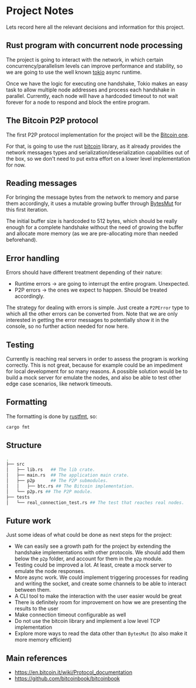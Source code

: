 # Project Notes

Lets record here all the relevant decisions and information for this project.

## Rust program with concurrent node processing

The project is going to interact with the network, in which certain concurrency/parallelism levels can improve performance and stability, so we are going to use the well known [tokio](https://tokio.rs/) async runtime.

Once we have the logic for executing one handshake, Tokio makes an easy task to allow multiple node addresses and process each handshake in parallel. Currently, each node will have a hardcoded timeout to not wait forever for a node to respond and block the entire program.

## The Bitcoin P2P protocol

The first P2P protocol implementation for the project will be the [Bitcoin one](https://github.com/bitcoinbook/bitcoinbook/blob/develop/ch08.asciidoc#network_handshake).

For that, is going to use the rust [bitcoin](https://github.com/rust-bitcoin/rust-bitcoin) library, as it already provides the network messages types and serialization/deserialization capabilities out of the box, so we don't need to put extra effort on a lower level implementation for now.

## Reading messages

For bringing the message bytes from the network to memory and parse them accordingly, it uses a mutable growing buffer through [BytesMut](https://docs.rs/bytes/latest/bytes/struct.BytesMut.html) for this first iteration.

The initial buffer size is hardcoded to 512 bytes, which should be really enough for a complete handshake without the need of growing the buffer and allocate more memory (as we are pre-allocating more than needed beforehand).

## Error handling

Errors should have different treatment depending of their nature:

- Runtime errors -> are going to interrupt the entire program. Unexpected.
- P2P errors -> the ones we expect to happen. Should be treated accordingly.

The strategy for dealing with errors is simple. Just create a `P2PError` type to which all the other errors can be converted from. Note that we are only interested in getting the error messages to potentially show it in the console, so no further action needed for now here.

## Testing

Currently is reaching real servers in order to assess the program is working correctly. This is not great, because for example could be an impediment for local development for so many reasons. A possible solution would be to build a mock server for emulate the nodes, and also be able to test other edge case scenarios, like network timeouts.

## Formatting

The formatting is done by [rustfmt](https://github.com/rust-lang/rustfmt), so:

```bash
cargo fmt
```

## Structure

```bash
.
├── src
│   ├── lib.rs   ## The lib crate.
│   ├── main.rs  ## The application main crate.
│   ├── p2p      ## The P2P submodules.
│   │   ├── btc.rs ## The Bitcoin implementation.
│   └── p2p.rs ## The P2P module.
├── tests
│   └── real_connection_test.rs ## The test that reaches real nodes.
```

## Future work

Just some ideas of what could be done as next steps for the project:

- We can easily see a growth path for the project by extending the handshake implementations with other protocols. We should add them below the `p2p` folder, and account for them in the `p2p` module.
- Testing could be improved a lot. At least, create a mock server to emulate the node responses.
- More async work. We could implement triggering processes for reading and writing the socket, and create some channels to be able to interact between them.
- A CLI tool to make the interaction with the user easier would be great
- There is definitely room for improvement on how we are presenting the results to the user
- Make connection timeout configurable as well
- Do not use the bitcoin library and implement a low level TCP implementation
- Explore more ways to read the data other than `BytesMut` (to also make it more memory efficient)

## Main references

- https://en.bitcoin.it/wiki/Protocol_documentation
- https://github.com/bitcoinbook/bitcoinbook
